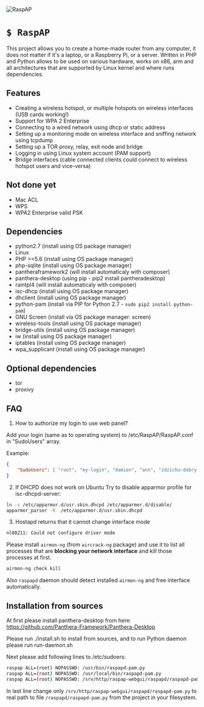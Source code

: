 ![RaspAP](http://i.imgur.com/xeKD93p.png)
# `$ RaspAP`

This project allows you to create a home-made router from any computer, it does not matter if it's a laptop, or a Raspberry Pi, or a server.
Written in PHP and Python allows to be used on various hardware, works on x86, arm and all architectures that are supported by Linux kernel
and where runs dependencies.

## Features
- Creating a wireless hotspot, or multiple hotspots on wireless interfaces (USB cards working!)
- Support for WPA 2 Enterprise
- Connecting to a wired network using dhcp or static address
- Setting up a monitoring mode on wireless interface and sniffing network using tcpdump
- Setting up a TOR proxy, relay, exit node and bridge
- Logging in using Linux system account (PAM support)
- Bridge interfaces (cable connected clients could connect to wireless hotspot users and vice-versa)

## Not done yet
- Mac ACL
- WPS
- WPA2 Enterprise valid PSK

## Dependencies

- python2.7 (install using OS package manager)
- Linux
- PHP >=5.6 (install using OS package manager)
- php-sqlite (install using OS package manager)
- pantheraframework2 (will install automaticaly with composer)
- panthera-desktop (using pip - pip2 install pantheradesktop)
- raintpl4 (will install automaticaly with composer)
- isc-dhcp (install using OS package manager)
- dhclient (install using OS package manager)
- python-pam (install via PIP for Python 2.7 - `sudo pip2 install python-pam`)
- GNU Screen (install via OS package manager: screen)
- wireless-tools (install using OS package manager)
- bridge-utils (install using OS package manager)
- iw (install using OS package manager)
- iptables (install using OS package manager)
- wpa_supplicant (install using OS package manager)

## Optional dependencies
- tor
- proxivy

## FAQ

1. How to authorize my login to use web panel?

Add your login (same as to operating system) to /etc/RaspAP/RaspAP.conf in "SudoUsers" array.

Example:
```json
{
    "SudoUsers": [ "root", "my-login", "damien", "ann", "zdzichu-dobry-admin" ]
}
```

2. If DHCPD does not work on Ubuntu
Try to disable apparmor profile for isc-dhcpd-server:

```bash
ln -s /etc/apparmor.d/usr.sbin.dhcpd /etc/apparmor.d/disable/
apparmor_parser -R  /etc/apparmor.d/usr.sbin.dhcpd
```

3. Hostapd returns that it cannot change interface mode

```bash
nl80211: Could not configure driver mode
```

Please install `airmon-ng` (from `aircrack-ng` package) and use it to list all processes that are **blocking your network interface** and kill those processes at first.

```bash
airmon-ng check kill
```

Also `raspapd` daemon should detect installed `airmon-ng` and free interface automatically.

## Installation from sources
At first please install panthera-desktop from here: https://github.com/Panthera-Framework/Panthera-Desktop

Please run ./install.sh to install from sources,
and to run Python daemon please run run-daemon.sh

Next please add following lines to /etc/sudoers:

```bash
raspap ALL=(root) NOPASSWD: /usr/bin/raspapd-pam.py
raspap ALL=(root) NOPASSWD: /usr/local/bin/raspapd-pam.py
raspap ALL=(root) NOPASSWD: /srv/http/raspap-webgui/raspapd/raspapd-pam.py
```

In last line change only `/srv/http/raspap-webgui/raspapd/raspapd-pam.py` to real path to file `/raspapd/raspapd-pam.py` from the project in your filesystem.